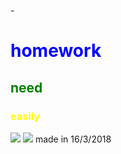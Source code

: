 -<!DOCTYPE html>
<html>
<head>
  <meta charset="utf-8">
<title>welcome</title>
  <body>
<h1 style="color: blue">homework</h1>
<h2 style="color: green">need</h2>
<h3 style="color: yellow">easily</h3>
<img src="https://ss0.baidu.com/6ONWsjip0QIZ8tyhnq/it/u=4146661782,2770690687&fm=173&s=09124F919EB24FB7CE8C3CC00300B032&w=400&h=235&img.JPEG">
<img src="https://img1.pixpo.net/img/2a/5/0h441gc9pl/sg_0H441GC9PL.jpg">
<fin>made in 16/3/2018</fin>
</body>
</html>
